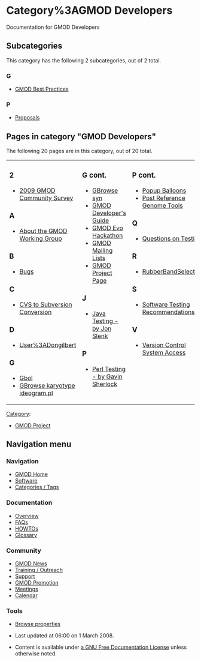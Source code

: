 



<span id="top"></span>




# <span dir="auto">Category%3AGMOD Developers</span>









Documentation for GMOD Developers


## Subcategories

This category has the following 2 subcategories, out of 2 total.



### G

- [GMOD Best
  Practices](Category%3AGMOD_Best_Practices "Category%3AGMOD Best Practices")

### P

- [Proposals](Category%3AProposals "Category%3AProposals")




## Pages in category "GMOD Developers"

The following 20 pages are in this category, out of 20 total.



<table style="width: 100%;">
<colgroup>
<col style="width: 33%" />
<col style="width: 33%" />
<col style="width: 33%" />
</colgroup>
<tbody>
<tr class="odd" style="vertical-align: top;">
<td style="width: 33.3%"><h3 id="section">2</h3>
<ul>
<li><a href="2009_GMOD_Community_Survey"
title="2009 GMOD Community Survey">2009 GMOD Community Survey</a></li>
</ul>
<h3 id="a">A</h3>
<ul>
<li><a href="About_the_GMOD_Working_Group"
title="About the GMOD Working Group">About the GMOD Working
Group</a></li>
</ul>
<h3 id="b">B</h3>
<ul>
<li><a href="Bugs" title="Bugs">Bugs</a></li>
</ul>
<h3 id="c">C</h3>
<ul>
<li><a href="CVS_to_Subversion_Conversion"
title="CVS to Subversion Conversion">CVS to Subversion
Conversion</a></li>
</ul>
<h3 id="d">D</h3>
<ul>
<li><a href="User%3ADongilbert"
title="User%3ADongilbert">User%3ADongilbert</a></li>
</ul>
<h3 id="g-1">G</h3>
<ul>
<li><a href="Gbol" title="Gbol">Gbol</a></li>
<li><a href="GBrowse_karyotype_ideogram.pl"
title="GBrowse karyotype ideogram.pl">GBrowse karyotype
ideogram.pl</a></li>
</ul></td>
<td style="width: 33.3%"><h3 id="g-cont.">G cont.</h3>
<ul>
<li><a href="GBrowse_syn.1" title="GBrowse syn">GBrowse syn</a></li>
<li><a href="GMOD_Developer&#39;s_Guide"
title="GMOD Developer&#39;s Guide">GMOD Developer's Guide</a></li>
<li><a href="GMOD_Evo_Hackathon" title="GMOD Evo Hackathon">GMOD Evo
Hackathon</a></li>
<li><a href="GMOD_Mailing_Lists" title="GMOD Mailing Lists">GMOD Mailing
Lists</a></li>
<li><a href="GMOD_Project_Page" title="GMOD Project Page">GMOD Project
Page</a></li>
</ul>
<h3 id="j">J</h3>
<ul>
<li><a href="Java_Testing_-_by_Jon_Slenk"
title="Java Testing - by Jon Slenk">Java Testing - by Jon Slenk</a></li>
</ul>
<h3 id="p-1">P</h3>
<ul>
<li><a href="Perl_Testing_-_by_Gavin_Sherlock"
title="Perl Testing - by Gavin Sherlock">Perl Testing - by Gavin
Sherlock</a></li>
</ul></td>
<td style="width: 33.3%"><h3 id="p-cont.">P cont.</h3>
<ul>
<li><a href="Popup_Balloons" title="Popup Balloons">Popup
Balloons</a></li>
<li><a href="Post_Reference_Genome_Tools"
title="Post Reference Genome Tools">Post Reference Genome Tools</a></li>
</ul>
<h3 id="q">Q</h3>
<ul>
<li><a href="Questions_on_Testing"
title="Questions on Testing">Questions on Testing</a></li>
</ul>
<h3 id="r">R</h3>
<ul>
<li><a href="RubberBandSelection"
title="RubberBandSelection">RubberBandSelection</a></li>
</ul>
<h3 id="s">S</h3>
<ul>
<li><a href="Software_Testing_Recommendations"
title="Software Testing Recommendations">Software Testing
Recommendations</a></li>
</ul>
<h3 id="v">V</h3>
<ul>
<li><a href="Version_Control_System_Access"
title="Version Control System Access">Version Control System
Access</a></li>
</ul></td>
</tr>
</tbody>
</table>







[Category](Special%3ACategories "Special%3ACategories"):

- [GMOD Project](Category%3AGMOD_Project "Category%3AGMOD Project")






## Navigation menu









### Navigation



- <span id="n-GMOD-Home">[GMOD Home](Main_Page)</span>
- <span id="n-Software">[Software](GMOD_Components)</span>
- <span id="n-Categories-.2F-Tags">[Categories /
  Tags](Categories)</span>




### Documentation



- <span id="n-Overview">[Overview](Overview)</span>
- <span id="n-FAQs">[FAQs](Category%3AFAQ)</span>
- <span id="n-HOWTOs">[HOWTOs](Category%3AHOWTO)</span>
- <span id="n-Glossary">[Glossary](Glossary)</span>




### Community



- <span id="n-GMOD-News">[GMOD News](GMOD_News)</span>
- <span id="n-Training-.2F-Outreach">[Training /
  Outreach](Training_and_Outreach)</span>
- <span id="n-Support">[Support](Support)</span>
- <span id="n-GMOD-Promotion">[GMOD Promotion](GMOD_Promotion)</span>
- <span id="n-Meetings">[Meetings](Meetings)</span>
- <span id="n-Calendar">[Calendar](Calendar)</span>




### Tools

- <span id="t-smwbrowselink"><a href="Special%253ABrowse/Category%3AGMOD_Developers"
  rel="smw-browse">Browse properties</a></span>



- <span id="footer-info-lastmod">Last updated at 06:00 on 1 March
  2008.</span>
<!-- - <span id="footer-info-viewcount">21,732 page views.</span> -->
- <span id="footer-info-copyright">Content is available under
  <a href="http://www.gnu.org/licenses/fdl-1.3.html" class="external"
  rel="nofollow">a GNU Free Documentation License</a> unless otherwise
  noted.</span>

<!-- -->



<!-- -->





